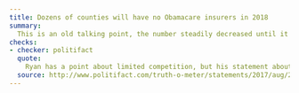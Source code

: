 ```yaml
---
title: Dozens of counties will have no Obamacare insurers in 2018
summary:
  This is an old talking point, the number steadily decreased until it reached zero on 2017-08-23.
checks:
- checker: politifact
  quote:
    Ryan has a point about limited competition, but his statement about dozens of counties without a single carrier recycles an old talking point that was never fully right and has become completely wrong today.
  source: http://www.politifact.com/truth-o-meter/statements/2017/aug/24/paul-ryan/ryan-way-obamacare-county-insurance-stat-cnn-town-/
---
```

